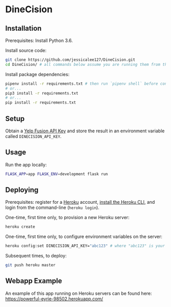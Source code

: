 # DineCision

## Installation

Prerequisites: Install Python 3.6.

Install source code:

```sh
git clone https://github.com/jessicalee127/DineCision.git
cd DineCision/ # all commands below assume you are running them from this repository's root directory
```

Install package dependencies:

```sh
pipenv install -r requirements.txt # then run `pipenv shell` before continuing
# or...
pip3 install -r requirements.txt
# or...
pip install -r requirements.txt
```

## Setup

Obtain a [Yelp Fusion API Key](https://www.yelp.com/developers/v3/manage_app) and store the result in an environment variable called `DINECISION_API_KEY`.

## Usage

Run the app locally:

```sh
FLASK_APP=app FLASK_ENV=development flask run
```

## Deploying

Prerequisites: register for a [Heroku](https://heroku.com) account, [install the Heroku CLI](https://devcenter.heroku.com/articles/heroku-cli#download-and-install), and login from the command-line (`heroku login`).

One-time, first time only, to provision a new Heroku server:

```sh
heroku create
```

One-time, first time only, to configure environment variables on the server:

```sh
heroku config:set DINECISION_API_KEY="abc123" # where "abc123" is your Yelp API Key
```

Subsequent times, to deploy:

```sh
git push heroku master
```

## Webapp Example

An example of this app running on Heroku servers can be found here: https://powerful-eyrie-98502.herokuapp.com/
